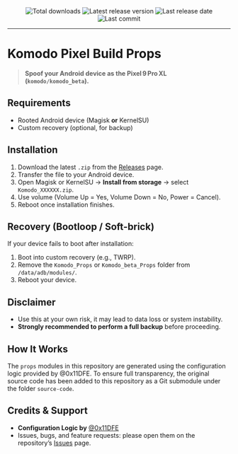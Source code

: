 <div align="center">
<img src="https://img.shields.io/github/downloads/Elcapitanoe/Komodo-Build-Prop/total?style=flat-square&color=7490ac&label=Total%20Download" alt="Total downloads">
<img src="https://img.shields.io/github/v/release/Elcapitanoe/Komodo-Build-Prop?style=flat-square&color=7490ac&label=Latest%20Version" alt="Latest release version">
<img src="https://img.shields.io/github/release-date/Elcapitanoe/Komodo-Build-Prop?style=flat-square&color=7490ac&label=Last%20Release&display_date=published_at" alt="Last release date">
<img src="https://img.shields.io/github/last-commit/Elcapitanoe/Komodo-Build-Prop/main?style=flat-square&color=7490ac&label=Last%20Commit" alt="Last commit">
</div>

<hr />

# Komodo Pixel Build Props

> **Spoof your Android device as the Pixel 9 Pro XL (`komodo/komodo_beta`).**

## Requirements

- Rooted Android device (Magisk **or** KernelSU)  
- Custom recovery (optional, for backup)

## Installation

1. Download the latest `.zip` from the [Releases](https://github.com/Elcapitanoe/Komodo-Build-Prop/releases) page.  
2. Transfer the file to your Android device.  
3. Open Magisk or KernelSU → **Install from storage** → select `Komodo_XXXXXX.zip`.  
4. Use volume (Volume Up = Yes, Volume Down = No, Power = Cancel).  
5. Reboot once installation finishes.

## Recovery (Bootloop / Soft-brick)

If your device fails to boot after installation:

1. Boot into custom recovery (e.g., TWRP).  
2. Remove the `Komodo_Props` or `Komodo_beta_Props` folder from `/data/adb/modules/`.  
3. Reboot your device.

## Disclaimer

- Use this at your own risk, it may lead to data loss or system instability.  
- **Strongly recommended to perform a full backup** before proceeding.

## How It Works

The `props` modules in this repository are generated using the configuration logic provided by @0x11DFE.
To ensure full transparency, the original source code has been added to this repository as a Git submodule under the folder `source-code`.

## Credits & Support

- **Configuration Logic by** [@0x11DFE](https://github.com/0x11DFE)
- Issues, bugs, and feature requests: please open them on the repository’s [Issues](https://github.com/Elcapitanoe/Komodo-Build-Prop/issues) page.
